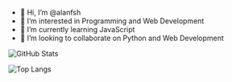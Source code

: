 - 👋 Hi, I’m @alanfsh
- 👀 I’m interested in Programming and Web Development
- 🌱 I’m currently learning JavaScript
- 💞️ I’m looking to collaborate on Python and Web Development

![GitHub Stats](https://github-readme-stats.vercel.app/api?username=alanfsh&&show_icons=true&theme=github_dark)

![Top Langs](https://github-readme-stats.vercel.app/api/top-langs/?username=alanfsh&layout=compact&theme=github_dark)
<!---
alanfsh/alanfsh is a ✨ special ✨ repository because its `README.md` (this file) appears on your GitHub profile.
You can click the Preview link to take a look at your changes.
--->
